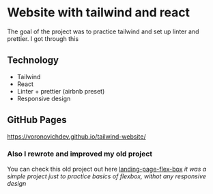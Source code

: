 # Website with tailwind and react

The goal of the project was to practice tailwind and set up linter and prettier. I got through this

## Technology

- Tailwind
- React
- Linter + prettier (airbnb preset)
- Responsive design

## GitHub Pages
https://voronovichdev.github.io/tailwind-website/

### Also I rewrote and improved my old project

You can check this old project out here [landing-page-flex-box](https://github.com/VoronovichDev/landing-page-flex-box) *it was a simple project just to practice basics of flexbox, withot any responsive design*
